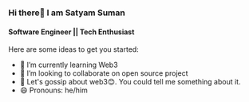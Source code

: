 ### Hi there👋 I am Satyam Suman

#### Software Engineer || Tech Enthusiast

Here are some ideas to get you started:

- 🌱 I’m currently learning Web3
- 👯 I’m looking to collaborate on open source project
- 💬 Let's gossip about web3😊. You could tell me something about it. 
- 😄 Pronouns: he/him
